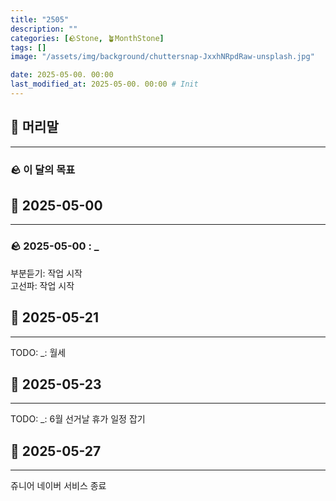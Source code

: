 ```yaml
---
title: "2505"
description: ""
categories: [🪨Stone, 🪴MonthStone]
tags: []
image: "/assets/img/background/chuttersnap-JxxhNRpdRaw-unsplash.jpg"

date: 2025-05-00. 00:00
last_modified_at: 2025-05-00. 00:00 # Init
---
```


## 🗿 머리말

---

### 🪨 이 달의 목표

## 🗿 2025-05-00

---

### 🪨 2025-05-00 : _

부분듣기: 작업 시작  
고선파: 작업 시작  

## 🗿 2025-05-21

---

TODO: _: 월세  

## 🗿 2025-05-23

---

TODO: _: 6월 선거날 휴가 일정 잡기

## 🗿 2025-05-27

---

쥬니어 네이버 서비스 종료  
